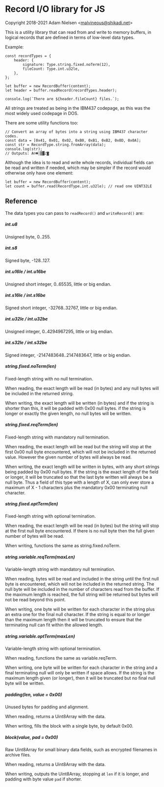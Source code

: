 # Record I/O library for JS
Copyright 2018-2021 Adam Nielsen <<malvineous@shikadi.net>>  

This is a utility library that can read from and write to memory buffers, in
logical records that are defined in terms of low-level data types.

Example:

    const recordTypes = {
    	header: {
    		signature: Type.string.fixed.noTerm(12),
    		fileCount: Type.int.u32le,
    	},
    };

    let buffer = new RecordBuffer(content);
    let header = buffer.readRecord(recordTypes.header);

    console.log(`There are ${header.fileCount} files.`);

All strings are treated as being in the IBM437 codepage, as this was the most
widely used codepage in DOS.

There are some utility functions too:

    // Convert an array of bytes into a string using IBM437 character codes.
    const data = [0x41, 0x01, 0x02, 0xB0, 0xB1, 0xB2, 0x0D, 0x0A];
    const str = RecordType.string.fromArray(data);
    console.log(str);
    // Outputs: A☺☻░▒▓♪◙

Although the idea is to read and write whole records, individual fields can
be read and written if needed, which may be simpler if the record would
otherwise only have one element:

    let buffer = new RecordBuffer(content);
    let count = buffer.read(RecordType.int.u32le); // read one UINT32LE

## Reference

The data types you can pass to `readRecord()` and `writeRecord()` are:

##### int.u8

Unsigned byte, 0..255.

##### int.s8

Signed byte, -128..127.

##### int.u16le / int.u16be

Unsigned short integer, 0..65535, little or big endian.

##### int.s16le / int.s16be

Signed short integer, -32768..32767, little or big endian.

##### int.u32le / int.u32be

Unsigned integer, 0..4294967295, little or big endian.

##### int.s32le / int.s32be

Signed integer, -2147483648..2147483647, little or big endian.

##### string.fixed.noTerm(len)

Fixed-length string with no null termination.

When reading, the exact length will be read (in bytes) and any null
bytes will be included in the returned string.

When writing, the exact length will be written (in bytes) and if the
string is shorter than this, it will be padded with 0x00 null bytes.
if the string is longer or exactly the given length, no null bytes
will be written.

##### string.fixed.reqTerm(len)

Fixed-length string with mandatory null termination.

When reading, the exact length will be read but the string will stop
at the first 0x00 null byte encountered, which will not be included in
the returned value.  However the given number of bytes will always be
read.

When writing, the exact length will be written in bytes, with any short
strings being padded by 0x00 null bytes.  If the string is the exact
length of the field or longer, it will be truncated so that the last
byte written will always be a null byte.  Thus a field of this type
with a length of X, can only ever store a maximum of X - 1 characters
plus the mandatory 0x00 terminating null character.

##### string.fixed.optTerm(len)

Fixed-length string with optional termination.

When reading, the exact length will be read (in bytes) but the string
will stop at the first null byte encountered.  If there is no null byte
then the full given number of bytes will be read.

When writing, functions the same as string.fixed.noTerm.

##### string.variable.reqTerm(maxLen)

Variable-length string with mandatory null termination.

When reading, bytes will be read and included in the string until the
first null byte is encountered, which will not be included in the
returned string.  The null byte will be included in the number of
characters read from the buffer.  If the maximum length is reached, the
full string will be returned but bytes will not be read beyond this
point.

When writing, one byte will be written for each character in the string
plus an extra one for the final null character.  If the string is
equal to or longer than the maximum length then it will be truncated to
ensure that the terminating null can fit within the allowed length.

##### string.variable.optTerm(maxLen)

Variable-length string with optional termination.

When reading, functions the same as variable.reqTerm.

When writing, one byte will be written for each character in the string
and a final terminating null will only be written if space allows.  If
the string is the maximum length given (or longer), then it will be
truncated but no final null byte will be written.

##### padding(len, value = 0x00)

Unused bytes for padding and alignment.

When reading, returns a Uint8Array with the data.

When writing, fills the block with a single byte, by default 0x00.

##### block(value, pad = 0x00)

Raw Uint8Array for small binary data fields, such as encrypted filenames in
archive files.

When reading, returns a Uint8Array with the data.

When writing, outputs the Uint8Array, stopping at `len` if it is longer, and
padding with byte value `pad` if shorter.
